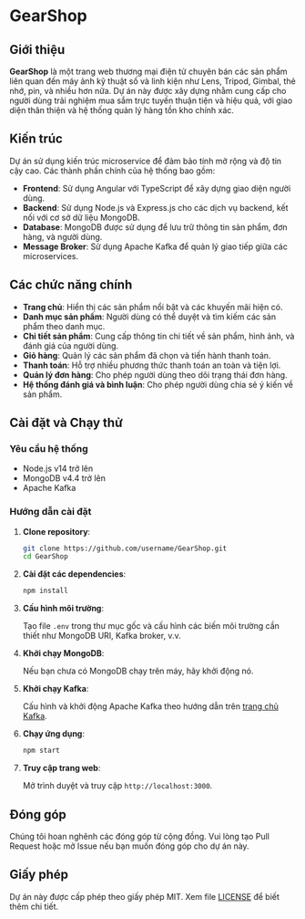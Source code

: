 # GearShop

## Giới thiệu

**GearShop** là một trang web thương mại điện tử chuyên bán các sản phẩm liên quan đến máy ảnh kỹ thuật số và linh kiện như Lens, Tripod, Gimbal, thẻ nhớ, pin, và nhiều hơn nữa. Dự án này được xây dựng nhằm cung cấp cho người dùng trải nghiệm mua sắm trực tuyến thuận tiện và hiệu quả, với giao diện thân thiện và hệ thống quản lý hàng tồn kho chính xác.

## Kiến trúc

Dự án sử dụng kiến trúc microservice để đảm bảo tính mở rộng và độ tin cậy cao. Các thành phần chính của hệ thống bao gồm:

- **Frontend**: Sử dụng Angular với TypeScript để xây dựng giao diện người dùng.
- **Backend**: Sử dụng Node.js và Express.js cho các dịch vụ backend, kết nối với cơ sở dữ liệu MongoDB.
- **Database**: MongoDB được sử dụng để lưu trữ thông tin sản phẩm, đơn hàng, và người dùng.
- **Message Broker**: Sử dụng Apache Kafka để quản lý giao tiếp giữa các microservices.

## Các chức năng chính

- **Trang chủ**: Hiển thị các sản phẩm nổi bật và các khuyến mãi hiện có.
- **Danh mục sản phẩm**: Người dùng có thể duyệt và tìm kiếm các sản phẩm theo danh mục.
- **Chi tiết sản phẩm**: Cung cấp thông tin chi tiết về sản phẩm, hình ảnh, và đánh giá của người dùng.
- **Giỏ hàng**: Quản lý các sản phẩm đã chọn và tiến hành thanh toán.
- **Thanh toán**: Hỗ trợ nhiều phương thức thanh toán an toàn và tiện lợi.
- **Quản lý đơn hàng**: Cho phép người dùng theo dõi trạng thái đơn hàng.
- **Hệ thống đánh giá và bình luận**: Cho phép người dùng chia sẻ ý kiến về sản phẩm.

## Cài đặt và Chạy thử

### Yêu cầu hệ thống

- Node.js v14 trở lên
- MongoDB v4.4 trở lên
- Apache Kafka

### Hướng dẫn cài đặt

1. **Clone repository**:

    ```bash
    git clone https://github.com/username/GearShop.git
    cd GearShop
    ```

2. **Cài đặt các dependencies**:

    ```bash
    npm install
    ```

3. **Cấu hình môi trường**:

    Tạo file `.env` trong thư mục gốc và cấu hình các biến môi trường cần thiết như MongoDB URI, Kafka broker, v.v.

4. **Khởi chạy MongoDB**:

    Nếu bạn chưa có MongoDB chạy trên máy, hãy khởi động nó.

5. **Khởi chạy Kafka**:

    Cấu hình và khởi động Apache Kafka theo hướng dẫn trên [trang chủ Kafka](https://kafka.apache.org/quickstart).

6. **Chạy ứng dụng**:

    ```bash
    npm start
    ```

7. **Truy cập trang web**:

    Mở trình duyệt và truy cập `http://localhost:3000`.

## Đóng góp

Chúng tôi hoan nghênh các đóng góp từ cộng đồng. Vui lòng tạo Pull Request hoặc mở Issue nếu bạn muốn đóng góp cho dự án này.

## Giấy phép

Dự án này được cấp phép theo giấy phép MIT. Xem file [LICENSE](./LICENSE) để biết thêm chi tiết.

